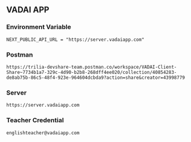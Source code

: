 ## VADAI APP

### Environment Variable

    NEXT_PUBLIC_API_URL = "https://server.vadaiapp.com"

### Postman 
    https://trilia-devshare-team.postman.co/workspace/VADAI-Client-Share~7734b1a7-329c-4d90-b2b8-268dff4ee020/collection/40854283-de8ab75b-86c5-48f4-923e-964604dcbda9?action=share&creator=43998779

### Server
    https://server.vadaiapp.com

### Teacher Credential
    englishteacher@vadaiapp.com

